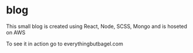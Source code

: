 # blog

This small blog is created using React, Node, SCSS, Mongo and is hoseted on AWS

To see it in action go to everythingbutbagel.com
